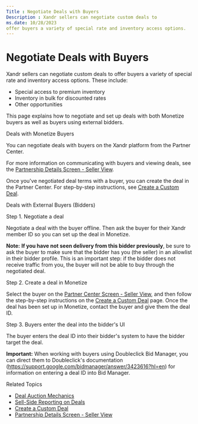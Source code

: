 ```yaml
---
Title : Negotiate Deals with Buyers
Description : Xandr sellers can negotiate custom deals to
ms.date: 10/28/2023
offer buyers a variety of special rate and inventory access options.
---
```



# Negotiate Deals with Buyers



Xandr sellers can negotiate custom deals to
offer buyers a variety of special rate and inventory access options.
These include:

- Special access to premium inventory
- Inventory in bulk for discounted rates
- Other opportunities

This page explains how to negotiate and set up deals with both
Monetize buyers as well as buyers using external
bidders.

Deals with Monetize Buyers

You can negotiate deals with buyers on the Xandr
platform from the Partner Center.

For more information on communicating with buyers and viewing deals, see
the <a href="partnership-details-screen-seller-view.md"
class="xref">Partnership Details Screen - Seller View</a>.

Once you've negotiated deal terms with a buyer, you can create the deal
in the Partner Center. For step-by-step instructions, see
<a href="create-a-custom-deal.md" class="xref">Create a Custom
Deal</a>.

Deals with External Buyers (Bidders)

Step 1. Negotiate a deal

Negotiate a deal with the buyer offline. Then ask the buyer for their
Xandr member ID so you can set up the deal in
Monetize.



<b>Note:</b> **If you have not seen delivery
from this bidder previously**, be sure to ask the buyer to make sure
that the bidder has you (the seller) in an allowlist in their bidder
profile. This is an important step: if the bidder does not receive
traffic from you, the buyer will not be able to buy through the
negotiated deal.



Step 2. Create a deal in Monetize

Select the buyer on the
<a href="partner-center-screen-seller-view.md" class="xref">Partner
Center Screen - Seller View</a>, and then follow the step-by-step
instructions on the
<a href="create-a-custom-deal.md" class="xref">Create a Custom
Deal</a> page. Once the deal has been set up in
Monetize, contact the buyer and give them the
deal ID.

Step 3. Buyers enter the deal into the bidder's UI

The buyer enters the deal ID into their bidder's system to have the
bidder target the deal.



<b>Important:</b> When working with buyers
using Doubleclick Bid Manager, you can direct them to Doubleclick's
documentation
(<a href="https://support.google.com/bidmanager/answer/3423616?hl=en"
class="xref"
target="_blank">https://support.google.com/bidmanager/answer/3423616?hl=en</a>)
for information on entering a deal ID into Bid Manager.



Related Topics

- <a href="deal-auction-mechanics.md" class="xref">Deal Auction
  Mechanics</a>
- <a href="sell-side-reporting-on-deals.md" class="xref">Sell-Side
  Reporting on Deals</a>
- <a href="create-a-custom-deal.md" class="xref">Create a Custom
  Deal</a>
- <a href="partnership-details-screen-seller-view.md"
  class="xref">Partnership Details Screen - Seller View</a>




